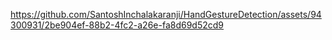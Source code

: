 

https://github.com/SantoshInchalakaranji/HandGestureDetection/assets/94300931/2be904ef-88b2-4fc2-a26e-fa8d69d52cd9


